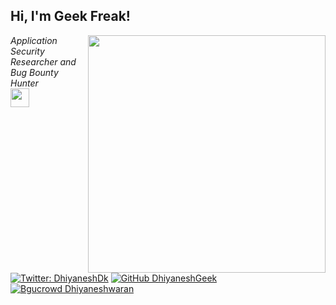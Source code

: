 <h2> Hi, I'm Geek Freak!</h2>
<img align='right' src="https://github-readme-stats.vercel.app/api?username=DhiyaneshGeek&show_icons=true&theme=cobalt" width="380">
<p><em>Application Security Researcher and Bug Bounty Hunter<br>
 <img src="https://media.giphy.com/media/WUlplcMpOCEmTGBtBW/giphy.gif" width="30"> 
</em></p>

[![Twitter: DhiyaneshDk](https://img.shields.io/twitter/follow/DhiyaneshDK?style=flat-square)](https://twitter.com/DhiyaneshDK)
[![GitHub DhiyaneshGeek](https://img.shields.io/github/followers/DhiyaneshGeek?label=follow%20github&style=flat-square)](https://github.com/DhiyaneshGeek)
[![Bgucrowd Dhiyaneshwaran](https://assets.bugcrowdusercontent.com/images/favicon.ico)](https://bugcrowd.com/Dhiyaneshwaran)
